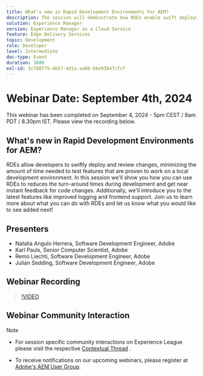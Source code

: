 ```yaml
---
title: What's new in Rapid Development Environments for AEM?
description: The session will demonstrate how RDEs enable swift deployment and review of changes, reducing development turnaround times and providing near-instant feedback. It will also introduce new features like improved logging and frontend support.
solution: Experience Manager
version: Experience Manager as a Cloud Service
feature: Edge Delivery Services
topic: Development
role: Developer
level: Intermediate
doc-type: Event
duration: 3600
exl-id: 3cf88775-de57-4d1a-aa86-b6e93b47cfcf
---
```

# Webinar Date: September 4th, 2024

This webinar has been completed on September 4, 2024 - 5pm CEST / 8am PDT / 8.30pm IST. 
Please view the recording below.

## What's new in Rapid Development Environments for AEM?

RDEs allow developers to swiftly deploy and review changes, minimizing the amount of time needed to test features that are proven to work on a local development environment. In this session we'll show you how you can use RDEs to reduces the turn-around times during development and get near instant feedback for code changes. Additionally, we'll introduce you to the latest features like improved logging and frontend support. Join us to learn more about what you can do with RDEs and let us know what you would like to see added next!

## Presenters

* Natalia Angulo Herrera, Software Development Engineer, Adobe
* Karl Pauls, Senior Computer Scientist, Adobe
* Remo Liechti, Software Development Engineer, Adobe 
* Julian Sedding, Software Development Engineer, Adobe

## Webinar Recording

>[!VIDEO](https://video.tv.adobe.com/v/3433337/)

## Webinar Community Interaction

>[!NOTE]
>
>* For session specific community interactions on Experience League please visit the respective [Contextual Thread](https://adobe.ly/3M8MFTE) . 
>
>* To receive notifications on our upcoming webinars, please register at [Adobe's AEM User Group](https://aem-augs.adobe.com/).

